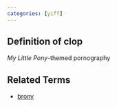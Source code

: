 ```yaml
---
categories: [yiff]
---
```


## Definition of clop

_My Little Pony_-themed pornography

## Related Terms

- [brony](./brony)
